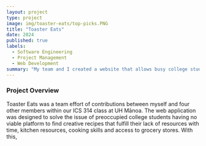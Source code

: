 ```yaml
---
layout: project
type: project
image: img/toaster-eats/top-picks.PNG
title: "Toaster Eats"
date: 2024
published: true
labels:
  - Software Engineering
  - Project Management
  - Web Development
summary: "My team and I created a website that allows busy college students to navigate tasty meal options tailored to their constraints with time and budget. It provides users with a platform for creating and sharing recipes, with the support of nearby vendors." 
---
```


### Project Overview
Toaster Eats was a team effort of contributions between myself and four other members within our ICS 314 class at UH Mānoa. The web application was designed to solve the issue of preoccupied college students having no viable platform to find creative recipes that fulfill their lack of resources with time, kitchen resources, cooking skills and access to grocery stores. With this, 
